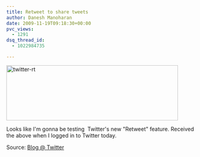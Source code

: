```yaml
---
title: Retweet to share tweets
author: Danesh Manoharan
date: 2009-11-19T09:18:30+00:00
pvc_views:
  - 1291
dsq_thread_id:
  - 1022984735

---
```

[<img loading="lazy" class="alignnone size-medium wp-image-1870" title="twitter-rt" src="/wp-content/uploads/2009/11/twitter-rt-450x145.png" alt="twitter-rt" width="450" height="145" srcset="/wp-content/uploads/2009/11/twitter-rt-450x145.png 450w, /wp-content/uploads/2009/11/twitter-rt.png 782w" sizes="(max-width: 450px) 100vw, 450px" />][1]

Looks like I'm gonna be testing  Twitter's new "Retweet" feature. Received the above when I logged in to Twitter today.

Source: [Blog @ Twitter][2]

 [1]: /wp-content/uploads/2009/11/twitter-rt.png
 [2]: http://blog.twitter.com/2009/08/project-retweet-phase-one.html